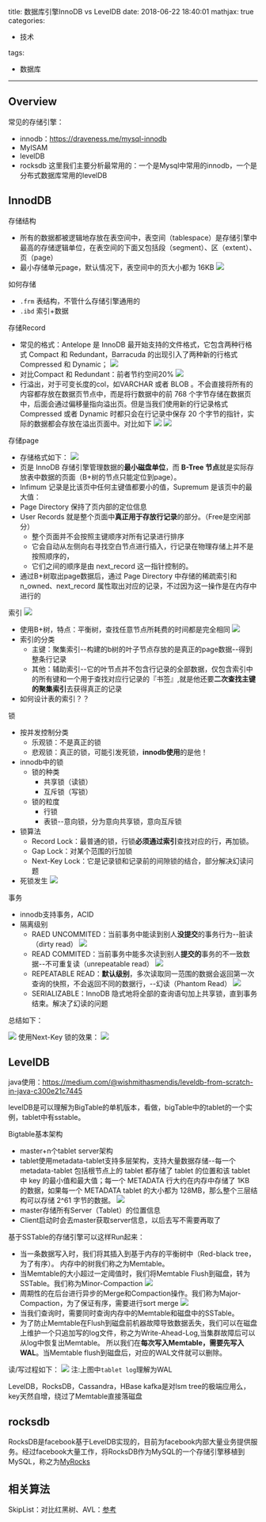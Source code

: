 title: 数据库引擎InnoDB vs LevelDB
date: 2018-06-22 18:40:01
mathjax: true
categories:

- 技术

tags: 

- 数据库

---

## Overview
常见的存储引擎：
* innodb：https://draveness.me/mysql-innodb
* MyISAM
* levelDB
* rocksdb
这里我们主要分析最常用的：一个是Mysql中常用的innodb，一个是分布式数据库常用的levelDB

## InnodDB

存储结构
* 所有的数据都被逻辑地存放在表空间中，表空间（tablespace）是存储引擎中最高的存储逻辑单位，在表空间的下面又包括段（segment）、区（extent）、页（page）
* 最小存储单元page，默认情况下，表空间中的页大小都为 16KB
![](https://tva1.sinaimg.cn/large/006tNbRwgy1fy66767bznj31o00u0768.jpg)

如何存储
* `.frm` 表结构，不管什么存储引擎通用的
* `.ibd` 索引+数据

存储Record
* 常见的格式：Antelope 是 InnoDB 最开始支持的文件格式，它包含两种行格式 Compact 和 Redundant，Barracuda 的出现引入了两种新的行格式 Compressed 和 Dynamic；
![](https://tva1.sinaimg.cn/large/006tNbRwgy1fy667j7fvkj31iz0u0gmn.jpg)
* 对比Compact 和 Redundant：前者节约空间20%
![](https://tva1.sinaimg.cn/large/006tNbRwgy1fy667pylwbj31uo0h8t9n.jpg)
* 行溢出，对于可变长度的col，如VARCHAR 或者 BLOB 。不会直接将所有的内容都存放在数据页节点中，而是将行数据中的前 768 个字节存储在数据页中，后面会通过偏移量指向溢出页。但是当我们使用新的行记录格式 Compressed 或者 Dynamic 时都只会在行记录中保存 20 个字节的指针，实际的数据都会存放在溢出页面中。对比如下
![](https://tva1.sinaimg.cn/large/006tNbRwgy1fy6683l0gjj31uo0f0t92.jpg)
![](https://tva1.sinaimg.cn/large/006tNbRwgy1fy668a2lczj31uo0f03yv.jpg)

存储page
* 存储格式如下：
![](https://tva1.sinaimg.cn/large/006tNbRwgy1fy668id3mij31uo0c8wez.jpg)
* 页是 InnoDB 存储引擎管理数据的**最小磁盘单位**，而 **B-Tree 节点**就是实际存放表中数据的页面（B+树的节点只能定位到page）。
* Infimum 记录是比该页中任何主键值都要小的值，Supremum 是该页中的最大值：
* Page Directory 保持了页内部的定位信息
* User Records 就是整个页面中**真正用于存放行记录**的部分。（Free是空闲部分）
  * 整个页面并不会按照主键顺序对所有记录进行排序
  * 它会自动从左侧向右寻找空白节点进行插入，行记录在物理存储上并不是按照顺序的，
  * 它们之间的顺序是由 next_record 这一指针控制的。
* 通过B+树取出page数据后，通过 Page Directory 中存储的稀疏索引和 n_owned、next_record 属性取出对应的记录，不过因为这一操作是在内存中进行的

索引
![](https://tva1.sinaimg.cn/large/006tNbRwgy1fy668qk2ogj31je0u0q59.jpg)
* 使用B+树，特点：平衡树，查找任意节点所耗费的时间都是完全相同
![](https://tva1.sinaimg.cn/large/006tNbRwgy1fy668zbe5jj31uo0p0q3z.jpg)
* 索引的分类
  * 主键：聚集索引--构建的b树的叶子节点存放的是真正的page数据--得到整条行记录
  * 其他：辅助索引--它的叶节点并不包含行记录的全部数据，仅包含索引中的所有键和一个用于查找对应行记录的『书签』,就是他还要**二次查找主键的聚集索引**去获得真正的记录
* 如何设计表的索引？？

锁
* 按并发控制分类
  * 乐观锁：不是真正的锁
  * 悲观锁：真正的锁，可能引发死锁，**innodb使用**的是他！
* innodb中的锁
  * 锁的种类
    * 共享锁（读锁）
    * 互斥锁（写锁）
  * 锁的粒度
    * 行锁
    * 表锁--意向锁，分为意向共享锁，意向互斥锁
* 锁算法
  * Record Lock：最普通的锁，行锁**必须通过索引**查找对应的行，再加锁。
  * Gap Lock：对某个范围的行加锁
  * Next-Key Lock：它是记录锁和记录前的间隙锁的结合，部分解决幻读问题
* 死锁发生
![](https://tva1.sinaimg.cn/large/006tNbRwgy1fy669he43tj31sj0u0tap.jpg)

事务
* innodb支持事务，ACID
* 隔离级别
  * RAED UNCOMMITED：当前事务中能读到别人**没提交**的事务行为--脏读（dirty read）
  ![](https://tva1.sinaimg.cn/large/006tNbRwgy1fy66axglv2j31uo0ssgmy.jpg)
  * READ COMMITED：当前事务中能多次读到别人**提交的**事务的不一致数据--不可重复读（unrepeatable read）
    ![](https://tva1.sinaimg.cn/large/006tNbRwgy1fy669wq8ifj31lm0u0dhk.jpg)
  * REPEATABLE READ：**默认级别**，多次读取同一范围的数据会返回第一次查询的快照，不会返回不同的数据行，--幻读（Phantom Read）
  ![](https://tva1.sinaimg.cn/large/006tNbRwgy1fy66a3sq9cj31gy0u076a.jpg)
  * SERIALIZABLE：InnoDB 隐式地将全部的查询语句加上共享锁，直到事务结束。解决了幻读的问题
    
总结如下：

![](https://tva1.sinaimg.cn/large/006tNbRwgy1fy66bfab0wj31uo0rs3zz.jpg)
使用Next-Key 锁的效果：
![](https://tva1.sinaimg.cn/large/006tNbRwgy1fy66bkr0ttj31n10u0abo.jpg)

## LevelDB
java使用：https://medium.com/@wishmithasmendis/leveldb-from-scratch-in-java-c300e21c7445

levelDB是可以理解为BigTable的单机版本，看做，bigTable中的tablet的一个实例，tablet中有sstable。

Bigtable基本架构
* master+n个tablet server架构
* tablet使用metadata-tablet支持多层架构，支持大量数据存储--每一个 metadata-tablet 包括根节点上的 tablet 都存储了 tablet 的位置和该 tablet 中 key 的最小值和最大值；每一个 METADATA 行大约在内存中存储了 1KB 的数据，如果每一个 METADATA tablet 的大小都为 128MB，那么整个三层结构可以存储 2^61 字节的数据。
  ![](https://tva1.sinaimg.cn/large/006tNbRwgy1fy66bu9y2gj30rs0dwq37.jpg)
* master存储所有Server（Tablet）的位置信息
* Client启动时会去master获取server信息，以后去写不需要再取了


基于SSTable的存储引擎可以这样Run起来：

* 当一条数据写入时，我们将其插入到基于内存的平衡树中（Red-black tree，为了有序）。 内存中的树我们称之为Memtable。
* 当Memtable的大小超过一定阈值时，我们将Memtable Flush到磁盘，转为SSTable。我们称为Minor-Compaction
  ![](https://tva1.sinaimg.cn/large/006tNbRwgy1fy66c39l88j30rs084aa4.jpg)
* 周期性的在后台进行异步的Merge和Compaction操作。我们称为Major-Compaction，为了保证有序，需要进行sort merge
  ![](https://tva1.sinaimg.cn/large/006tNbRwgy1fy66c8salpj30rs0bldg0.jpg)
* 当我们查询时，需要同时查询内存中的Memtable和磁盘中的SSTable。
* 为了防止Memtable在Flush到磁盘前机器故障导致数据丢失，我们可以在磁盘上维护一个只追加写的log文件，称之为Write-Ahead-Log,当集群故障后可以从log中恢复出Memtable。 所以我们在**每次写入Memtable，需要先写入WAL**。当Memtable flush到磁盘后，对应的WAL文件就可以删除。

读/写过程如下：
![](https://tva1.sinaimg.cn/large/006tNbRwgy1fy66cl6gbqj30rs0b6dg3.jpg)
注:上图中`tablet log`理解为WAL


LevelDB，RocksDB，Cassandra，HBase
kafka是对lsm tree的极端应用么，key天然自增，绕过了Memtable直接落磁盘

## rocksdb
RocksDB是facebook基于LevelDB实现的，目前为facebook内部大量业务提供服务。经过facebook大量工作，将RocksDB作为MySQL的一个存储引擎移植到MySQL，称之为[MyRocks](http://mysql.taobao.org/monthly/2016/08/03/)

## 相关算法

SkipList：对比红黑树、AVL：[参考](https://blog.csdn.net/Wj741238436/article/details/73565163)
